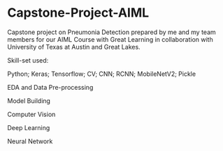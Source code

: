 # Capstone-Project-AIML
Capstone project on Pneumonia Detection prepared by me and my team members for our AIML Course with Great Learning in collaboration with University of Texas at Austin and Great Lakes.


Skill-set used:

Python; Keras; Tensorflow; CV; CNN; RCNN; MobileNetV2; Pickle

EDA and Data Pre-processing

Model Building

Computer Vision

Deep Learning

Neural Network
